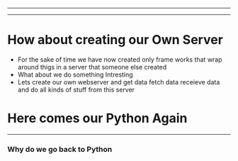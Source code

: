 
---
---

# How about creating our Own Server

- For the sake of time we have now created only frame works that wrap around thigs in a server that someone else created 
- What about we do something Intresting
- Lets create our own webserver and get data fetch data receieve data and do all kinds of stuff from this server

# Here comes our Python Again
---
### Why do we go back to Python